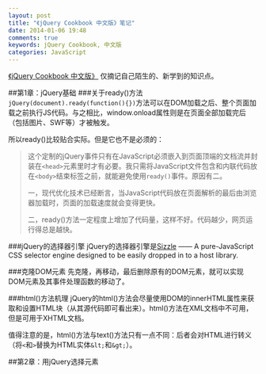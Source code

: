 ```yaml
---
layout: post
title: "《jQuery Cookbook 中文版》笔记"
date: 2014-01-06 19:48
comments: true
keywords: jQuery Cookbook, 中文版
categories: JavaScript
---
```

<a href="http://book.douban.com/subject/23774480/" class="douban_book" name="23774480" target="_blank" title="jQuery Cookbook 中文版">《jQuery Cookbook 中文版》</a>
仅摘记自己陌生的、新学到的知识点。

##第1章：jQuery基础
###关于ready()方法
`jQuery(document).ready(function(){})`方法可以在DOM加载之后、整个页面加载之前执行JS代码。与之相比，window.onload属性则是在页面全部加载完后（包括图片、SWF等）才被触发。

所以ready()比较贴合实际。但是它也不是必须的：

> 这个定制的jQuery事件只有在JavaScript必须嵌入到页面顶端的文档流并封装在`<head>`元素里时才有必要。我只需将JavaScript文件包含和内联代码放在`<body>`结束标签之前，就能避免使用`ready()`事件。原因有二。
> 
> 一，现代优化技术已经断言，当JavaScript代码放在页面解析的最后由浏览器加载时，页面的加载速度就会变得更快。
>
> 二，ready()方法一定程度上增加了代码量，这样不好。代码越少，网页运行得总是越快。

<!--more-->

###jQuery的选择器引擎
jQuery的选择器引擎是<a href="http://sizzlejs.com" target="_blank">Sizzle</a> —— A pure-JavaScript CSS selector engine
designed to be easily dropped in to a host library.

###克隆DOM元素
先克隆，再移动，最后删除原有的DOM元素，就可以实现DOM元素及其事件处理函数的移动了。 

###html()方法机理
jQuery的html()方法会尽量使用DOM的innerHTML属性来获取和设置HTML块（从其源代码即可看出来）。html()方法在XML文档中不可用，但是可用于XHTML文档。

值得注意的是，html()方法与text()方法只有一点不同：后者会对HTML进行转义（将`<`和`>`替换为HTML实体`&lt;`和`&gt;`）。

##第2章：用jQuery选择元素
